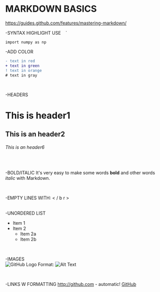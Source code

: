 

# MARKDOWN BASICS

https://guides.github.com/features/mastering-markdown/

-SYNTAX HIGHLIGHT USE ` ` `
```import cv2
import numpy as np
```

-ADD COLOR
```diff
- text in red
+ text in green
! text in orange
# text in gray
```

</br>

-HEADERS
# This is header1
## This is an header2
###### This is an header6

</br>

-BOLD/ITALIC
It's very easy to make some words **bold** and other words *italic* with Markdown.

</br>

-EMPTY LINES WITH: < / b r > 
</br>
</br>

-UNORDERED LIST
* Item 1
* Item 2
  * Item 2a
  * Item 2b

</br>

-IMAGES</br>
![GitHub Logo](http://lh6.ggpht.com/VxzVq8v0fMjdh_Ue5cvFtZ5AuT1b5IhaQFgzBe9V1rUce20Rwyt5VfTkEEVKlmOBOdqR24UwMk1SH5rBzTKpdn4UJkg6HFIshUb2fogXXQ=s0)
Format: ![Alt Text](url)

</br>

-LINKS W FORMATTING
http://github.com - automatic!
[GitHub](http://github.com)
